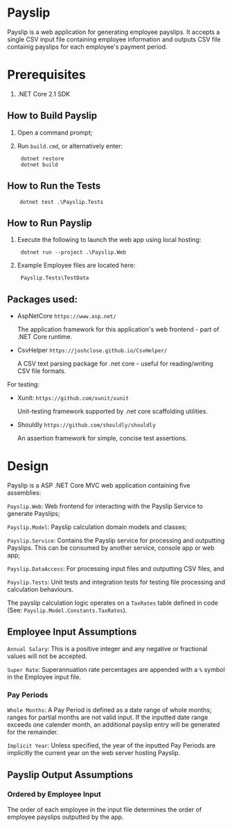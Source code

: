 # Payslip
Payslip is a web application for generating employee payslips. It accepts a single CSV input file containing employee information and outputs CSV file containig payslips for each employee's payment period.

# Prerequisites
1. .NET Core 2.1 SDK

## How to Build Payslip
1. Open a command prompt;
1. Run `build.cmd`, or alternatively enter:

        dotnet restore
        dotnet build

## How to Run the Tests

        dotnet test .\Payslip.Tests

## How to Run Payslip
1. Execute the following to launch the web app using local hosting: 

        dotnet run --project .\Payslip.Web

2. Example Employee files are located here: 

        Payslip.Tests\TestData

## Packages used:
- AspNetCore `https://www.asp.net/`
    
    The application framework for this application's web frontend - part of .NET Core runtime.
- CsvHelper `https://joshclose.github.io/CsvHelper/`
    
    A CSV text parsing package for .net core - useful for reading/writing CSV file formats.

For testing:
- Xunit: `https://github.com/xunit/xunit`

    Unit-testing framework supported by .net core scaffolding utilities.
- Shouldly `https://github.com/shouldly/shouldly`

    An assertion framework for simple, concise test assertions.

# Design
Payslip is a ASP .NET Core MVC web application containing five assemblies:

`Payslip.Web`: Web frontend for interacting with the Payslip Service to generate Payslips;

`Payslip.Model`: Payslip calculation domain models and classes;

`Payslip.Service`: Contains the Payslip service for processing and outputting Payslips. This can be consumed by another service, console app or web app;

`Payslip.DataAccess`: For processing input files and outputting CSV files, and

`Payslip.Tests`: Unit tests and integration tests for testing file processing and calculation behaviours.

The payslip calculation logic operates on a `TaxRates` table defined in code (See: `Payslip.Model.Constants.TaxRates`).

## Employee Input Assumptions
`Annual Salary`: This is a positive integer and any negative or fractional values will not be accepted.

`Super Rate`: Superannuation rate percentages are appended with a `%` symbol in the Employee input file.

### Pay Periods
`Whole Months`: A Pay Period is defined as a date range of whole months; ranges for partial months are not valid input.
If the inputted date range exceeds one calender month, an additional payslip entry will be generated for the remainder.

`Implicit Year`: Unless specified, the year of the inputted Pay Periods are implicitly the current year on the web server hosting Payslip.

## Payslip Output Assumptions

### Ordered by Employee Input
The order of each employee in the input file determines the order of employee payslips outputted by the app.


